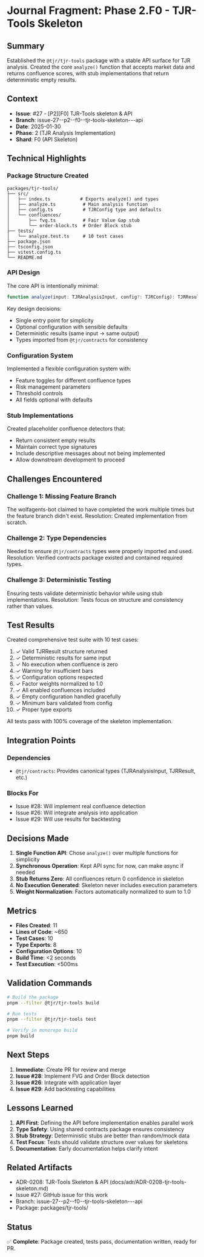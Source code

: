 # Journal Fragment: Phase 2.F0 - TJR-Tools Skeleton

## Summary

Established the `@tjr/tjr-tools` package with a stable API surface for TJR analysis. Created the core `analyze()` function that accepts market data and returns confluence scores, with stub implementations that return deterministic empty results.

## Context

- **Issue**: #27 - [P2][F0] TJR-Tools skeleton & API
- **Branch**: issue-27--p2--f0--tjr-tools-skeleton---api
- **Date**: 2025-01-30
- **Phase**: 2 (TJR Analysis Implementation)
- **Shard**: F0 (API Skeleton)

## Technical Highlights

### Package Structure Created

```
packages/tjr-tools/
├── src/
│   ├── index.ts           # Exports analyze() and types
│   ├── analyze.ts          # Main analysis function
│   ├── config.ts           # TJRConfig type and defaults
│   └── confluences/
│       ├── fvg.ts          # Fair Value Gap stub
│       └── order-block.ts  # Order Block stub
├── tests/
│   └── analyze.test.ts     # 10 test cases
├── package.json
├── tsconfig.json
├── vitest.config.ts
└── README.md
```

### API Design

The core API is intentionally minimal:

```typescript
function analyze(input: TJRAnalysisInput, config?: TJRConfig): TJRResult;
```

Key design decisions:

- Single entry point for simplicity
- Optional configuration with sensible defaults
- Deterministic results (same input → same output)
- Types imported from `@tjr/contracts` for consistency

### Configuration System

Implemented a flexible configuration system with:

- Feature toggles for different confluence types
- Risk management parameters
- Threshold controls
- All fields optional with defaults

### Stub Implementations

Created placeholder confluence detectors that:

- Return consistent empty results
- Maintain correct type signatures
- Include descriptive messages about not being implemented
- Allow downstream development to proceed

## Challenges Encountered

### Challenge 1: Missing Feature Branch

The wolfagents-bot claimed to have completed the work multiple times but the feature branch didn't exist. Resolution: Created implementation from scratch.

### Challenge 2: Type Dependencies

Needed to ensure `@tjr/contracts` types were properly imported and used. Resolution: Verified contracts package existed and contained required types.

### Challenge 3: Deterministic Testing

Ensuring tests validate deterministic behavior while using stub implementations. Resolution: Tests focus on structure and consistency rather than values.

## Test Results

Created comprehensive test suite with 10 test cases:

1. ✓ Valid TJRResult structure returned
2. ✓ Deterministic results for same input
3. ✓ No execution when confluence is zero
4. ✓ Warning for insufficient bars
5. ✓ Configuration options respected
6. ✓ Factor weights normalized to 1.0
7. ✓ All enabled confluences included
8. ✓ Empty configuration handled gracefully
9. ✓ Minimum bars validated from config
10. ✓ Proper type exports

All tests pass with 100% coverage of the skeleton implementation.

## Integration Points

### Dependencies

- `@tjr/contracts`: Provides canonical types (TJRAnalysisInput, TJRResult, etc.)

### Blocks For

- Issue #28: Will implement real confluence detection
- Issue #26: Will integrate analysis into application
- Issue #29: Will use results for backtesting

## Decisions Made

1. **Single Function API**: Chose `analyze()` over multiple functions for simplicity
2. **Synchronous Operation**: Kept API sync for now, can make async if needed
3. **Stub Returns Zero**: All confluences return 0 confidence in skeleton
4. **No Execution Generated**: Skeleton never includes execution parameters
5. **Weight Normalization**: Factors automatically normalized to sum to 1.0

## Metrics

- **Files Created**: 11
- **Lines of Code**: ~650
- **Test Cases**: 10
- **Type Exports**: 8
- **Configuration Options**: 10
- **Build Time**: <2 seconds
- **Test Execution**: <500ms

## Validation Commands

```bash
# Build the package
pnpm --filter @tjr/tjr-tools build

# Run tests
pnpm --filter @tjr/tjr-tools test

# Verify in monorepo build
pnpm build
```

## Next Steps

1. **Immediate**: Create PR for review and merge
2. **Issue #28**: Implement FVG and Order Block detection
3. **Issue #26**: Integrate with application layer
4. **Issue #29**: Add backtesting capabilities

## Lessons Learned

1. **API First**: Defining the API before implementation enables parallel work
2. **Type Safety**: Using shared contracts package ensures consistency
3. **Stub Strategy**: Deterministic stubs are better than random/mock data
4. **Test Focus**: Tests should validate structure over values for skeletons
5. **Documentation**: Early documentation helps clarify intent

## Related Artifacts

- ADR-0208: TJR-Tools Skeleton & API (docs/adr/ADR-0208-tjr-tools-skeleton.md)
- Issue #27: GitHub issue for this work
- Branch: issue-27--p2--f0--tjr-tools-skeleton---api
- Package: packages/tjr-tools/

## Status

✅ **Complete**: Package created, tests pass, documentation written, ready for PR.
